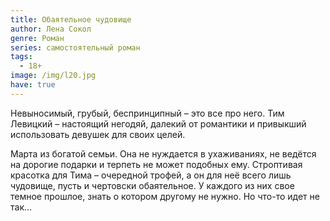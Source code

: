 ```yaml
---
title: Обаятельное чудовище
author: Лена Сокол
genre: Роман
series: самостоятельный роман
tags:
  - 18+
image: /img/l20.jpg
have: true
---
```

Невыносимый, грубый, беспринципный – это все про него. Тим Левицкий – настоящий негодяй, далекий от романтики и привыкший использовать девушек для своих целей.

Марта из богатой семьи. Она не нуждается в ухаживаниях, не ведётся на дорогие подарки и терпеть не может подобных ему. Строптивая красотка для Тима – очередной трофей, а он для неё всего лишь чудовище, пусть и чертовски обаятельное. У каждого из них свое темное прошлое, знать о котором другому не нужно. Но что-то идет не так…